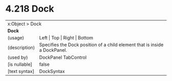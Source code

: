 <html dir="LTR" xmlns:mshelp="http://msdn.microsoft.com/mshelp" xmlns:ddue="http://ddue.schemas.microsoft.com/authoring/2003/5" xmlns:xlink="http://www.w3.org/1999/xlink" xmlns:tool="http://www.microsoft.com/tooltip">

<body>
 <input type="hidden" id="userDataCache" class="userDataStyle">
 <input type="hidden" id="hiddenScrollOffset">
 <img id="dropDownImage" style="display:none; height:0; width:0;" src="../local/drpdown.gif">
 <img id="dropDownHoverImage" style="display:none; height:0; width:0;" src="../local/drpdown_orange.gif">
 <img id="collapseImage" style="display:none; height:0; width:0;" src="../local/collapse.gif">
 <img id="expandImage" style="display:none; height:0; width:0;" src="../local/exp.gif">
 <img id="collapseAllImage" style="display:none; height:0; width:0;" src="../local/collall.gif">
 <img id="expandAllImage" style="display:none; height:0; width:0;" src="../local/expall.gif">
 <img id="copyImage" style="display:none; height:0; width:0;" src="../local/copycode.gif">
 <img id="copyHoverImage" style="display:none; height:0; width:0;" src="../local/copycodeHighlight.gif">
 <div id="header"><h1 class="heading">4.218 Dock</h1></div>

 <div id="mainSection">
 <div id="mainBody">
 <div id="allHistory" class="saveHistory" onsave="saveAll()" onload="loadAll()"></div>
 <p xmlns:wsd="http://wsdev.schemas.microsoft.com/authoring/2008/2" xmlns:msxsl="urn:schemas-microsoft-com:xslt" xmlns:script="urn:script" xmlns:build="urn:build">
 </p>
 <div id="sectionSection0" class="section" name="collapseableSection">
 <content xmlns="http://ddue.schemas.microsoft.com/authoring/2003/5" xmlns:wsd="http://wsdev.schemas.microsoft.com/authoring/2008/2" xmlns:msxsl="urn:schemas-microsoft-com:xslt" xmlns:script="urn:script" xmlns:build="urn:build">
 </content>
 </div>
 <div id="sectionSection1" class="section" name="collapseableSection">
 <content xmlns="http://ddue.schemas.microsoft.com/authoring/2003/5" xmlns:wsd="http://wsdev.schemas.microsoft.com/authoring/2008/2" xmlns:msxsl="urn:schemas-microsoft-com:xslt" xmlns:script="urn:script" xmlns:build="urn:build">
 <table class="ProtocolAuthoredTable" xmlns="">
 <tr><td colspan="2">
<mshelp:link keywords="c0d383e4-fcdb-4546-a06b-81c262fe2a5e" tabindex="0">x:Object</mshelp:link> &gt; <mshelp:link keywords="d07ec95b-52b9-4d41-9dfb-d785e70c958b" tabindex="0">Dock</mshelp:link> </td>
 </tr>
 <tr><td colspan="2">
 <b>Dock</b> </td>
 </tr>
 <tr><td><div class="indent0">(usage)</div></td>
 <td><mshelp:link keywords="c3953927-e160-4350-acf8-cbcfe7da7d1e" tabindex="0">Left</mshelp:link> | <mshelp:link keywords="c3953927-e160-4350-acf8-cbcfe7da7d1e" tabindex="0">Top</mshelp:link> | <mshelp:link keywords="c3953927-e160-4350-acf8-cbcfe7da7d1e" tabindex="0">Right</mshelp:link> | <mshelp:link keywords="c3953927-e160-4350-acf8-cbcfe7da7d1e" tabindex="0">Bottom</mshelp:link></td>
 </tr>
 <tr><td><div class="indent0">(description)</div></td>
 <td>Specifies the Dock position of a child element that is inside a DockPanel.</td>
 </tr>
 <tr><td><div class="indent0">(used by)</div></td>
 <td><mshelp:link keywords="d8def4c1-38bf-4567-9e93-47aa9fffeaae" tabindex="0">DockPanel</mshelp:link> <mshelp:link keywords="b7328717-a9a2-47ab-9cc8-dbbcbf09b904" tabindex="0">TabControl</mshelp:link></td>
 </tr>
 <tr><td><div class="indent0">[is nullable]</div></td>
 <td>false</td>
 </tr>
 <tr><td><div class="indent0">[text syntax]</div></td>
 <td><mshelp:link keywords="c3953927-e160-4350-acf8-cbcfe7da7d1e" tabindex="0">DockSyntax</mshelp:link></td>
 </tr>
</table>
 </content>
 </div>
 <!--[if gte IE 5]>
 <tool:tip element="languageFilterToolTip" avoidmouse="false"/>
 <![endif]-->
 </div>
 <a name="feedback"></a><span></span>
 </div>
</body></html>
